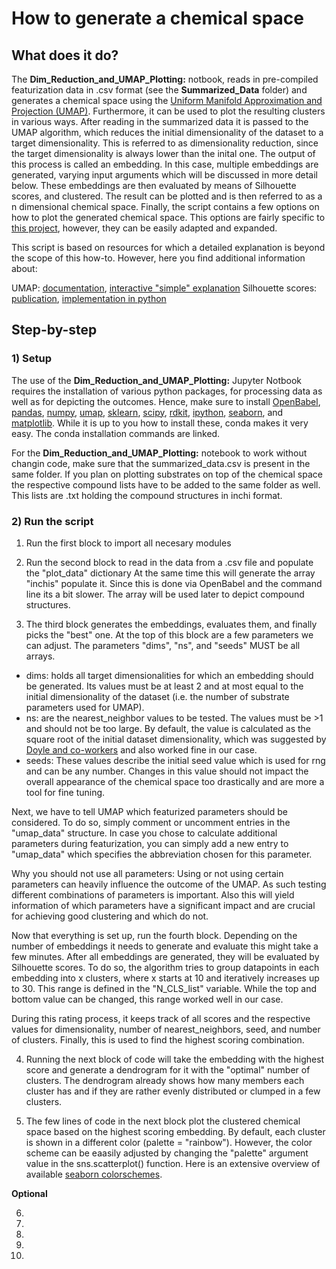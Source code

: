 # How to generate a chemical space

## What does it do?

The **Dim_Reduction_and_UMAP_Plotting:** notbook, reads in pre-compiled featurization data in .csv format (see the **Summarized_Data** folder) and generates a chemical space using the [Uniform Manifold Approximation and Projection (UMAP)](https://github.com/lmcinnes/umap). Furthermore, it can be used to plot the resulting clusters in various ways. After reading in the summarized data it is passed to the UMAP algorithm, which reduces the initial dimensionality of the dataset to a target dimensionality. This is referred to as dimensionality reduction, since the target dimensionality is always lower than the inital one. The output of this process is called an embedding. In this case, multiple embeddings are generated, varying input arguments which will be discussed in more detail below. These embeddings are then evaluated by means of Silhouette scores, and clustered. The result can be plotted and is then referred to as a n dimensional chemical space. Finally, the script contains a few options on how to plot the generated chemical space. This options are fairly specific to [this project](https://doi.org/10.1021/acscatal.2c01813), however, they can be easily adapted and expanded.

This script is based on resources for which a detailed explanation is beyond the scope of this how-to. However, here you find additional information about:

UMAP: [documentation](https://umap-learn.readthedocs.io/en/latest/), [interactive "simple" explanation](https://pair-code.github.io/understanding-umap/)
Silhouette scores: [publication](https://doi.org/10.1016/0377-0427(87)90125-7), [implementation in python](https://towardsdatascience.com/silhouette-coefficient-validating-clustering-techniques-e976bb81d10c)

## Step-by-step

### 1) Setup

The use of the **Dim_Reduction_and_UMAP_Plotting:** Jupyter Notbook requires the installation of various python packages, for processing data as well as for depicting the outcomes. Hence, make sure to install [OpenBabel](https://anaconda.org/conda-forge/openbabel), [pandas](https://anaconda.org/anaconda/pandas), [numpy](https://anaconda.org/anaconda/numpy), [umap](https://anaconda.org/conda-forge/umap-learn), [sklearn](https://anaconda.org/anaconda/scikit-learn), [scipy](https://anaconda.org/anaconda/scipy), [rdkit](https://anaconda.org/conda-forge/rdkit), [ipython](https://anaconda.org/anaconda/ipython), [seaborn](https://anaconda.org/anaconda/seaborn), and [matplotlib](https://anaconda.org/conda-forge/matplotlib). While it is up to you how to install these, conda makes it very easy. The conda installation commands are linked.

For the **Dim_Reduction_and_UMAP_Plotting:** notebook to work without changin code, make sure that the summarized_data.csv is present in the same folder. If you plan on plotting substrates on top of the chemical space the respective compound lists have to be added to the same folder as well. This lists are .txt holding the compound structures in inchi format. 

### 2) Run the script

1) Run the first block to import all necesary modules

2) Run the second block to read in the data from a .csv file and populate the "plot_data" dictionary At the same time this will generate the array "inchis" populate it. Since this is done via OpenBabel and the command line its a bit slower. The array will be used later to depict compound structures.

3) The third block generates the embeddings, evaluates them, and finally picks the "best" one. At the top of this block are a few parameters we can adjust. The parameters "dims", "ns", and "seeds" MUST be all arrays. 

- dims: holds all target dimensionalities for which an embedding should be generated. Its values must be at least 2 and at most equal to the initial dimensionality of the dataset (i.e. the number of substrate parameters used for UMAP).
- ns: are the nearest_neighbor values to be tested. The values must be >1 and should not be too large. By default, the value is calculated as the square root of the initial dataset dimensionality, which was suggested by [Doyle and co-workers](https://doi.org/10.1021/jacs.1c12203) and also worked fine in our case.
- seeds: These values describe the initial seed value which is used for rng and can be any number. Changes in this value should not impact the overall appearance of the chemical space too drastically and are more a tool for fine tuning.

Next, we have to tell UMAP which featurized parameters should be considered. To do so, simply comment or uncomment entries in the "umap_data" structure. In case you chose to calculate additional parameters during featurization, you can simply add a new entry to "umap_data" which specifies the abbreviation chosen for this parameter. 

Why you should not use all parameters: Using or not using certain parameters can heavily influence the outcome of the UMAP. As such testing different combinations of parameters is important. Also this will yield information of which parameters have a significant impact and are crucial for achieving good clustering and which do not.

Now that everything is set up, run the fourth block. Depending on the number of embeddings it needs to generate and evaluate this might take a few minutes. After all embeddings are generated, they will be evaluated by Silhouette scores. To do so, the algorithm tries to group datapoints in each embedding into x clusters, where x starts at 10 and iteratively increases up to 30. This range is defined in the "N_CLS_list" variable. While the top and bottom value can be changed, this range worked well in our case.

During this rating process, it keeps track of all scores and the respective values for dimensionality, number of nearest_neighbors, seed, and number of clusters. Finally, this is used to find the highest scoring combination.

4) Running the next block of code will take the embedding with the highest score and generate a dendrogram for it with the "optimal" number of clusters. The dendrogram already shows how many members each cluster has and if they are rather evenly distributed or clumped in a few clusters.

5) The few lines of code in the next block plot the clustered chemical space based on the highest scoring embedding. By default, each cluster is shown in a different color (palette = "rainbow"). However, the color scheme can be eaasily adjusted by changing the "palette" argument value in the sns.scatterplot() function. Here is an extensive overview of available [seaborn colorschemes](https://medium.com/@morganjonesartist/color-guide-to-seaborn-palettes-da849406d44f).

**Optional**

6)



7)



8)



9)



10)





